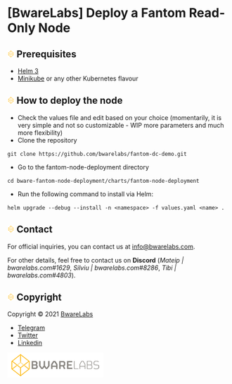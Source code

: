 # [BwareLabs] Deploy a Fantom Read-Only Node

## ![alt text](/docs/BWARE-icon.png) Prerequisites
- [Helm 3](https://helm.sh/docs/intro/install/)
- [Minikube](https://minikube.sigs.k8s.io/docs/start/) or any other Kubernetes flavour

## ![alt text](/docs/BWARE-icon.png) How to deploy the node
- Check the values file and edit based on your choice (momentarily, it is very simple and not so customizable - WIP more parameters and much more flexibility)
- Clone the repository
```
git clone https://github.com/bwarelabs/fantom-dc-demo.git
```
- Go to the fantom-node-deployment directory
```
cd bware-fantom-node-deployment/charts/fantom-node-deployment
```
- Run the following command to install via Helm:

```
helm upgrade --debug --install -n <namespace> -f values.yaml <name> .
```

## ![alt text](/docs/BWARE-icon.png) Contact

For official inquiries, you can contact us at <info@bwarelabs.com>.

For other details, feel free to contact us on **Discord** (_Mateip | bwarelabs.com#1629_, _Silviu | bwarelabs.com#8286_, _Tibi | bwarelabs.com#4803_).

## ![alt text](/docs/BWARE-icon.png) Copyright

Copyright © 2021 [BwareLabs](https://bwarelabs.com/)
- [Telegram](https://t.me/BwareLabsAnnouncements)
- [Twitter](https://twitter.com/BwareLabs)
- [Linkedin](https://www.linkedin.com/company/bwarelabs)

![alt text](/docs/BWARE_yellow_gradient.png)

